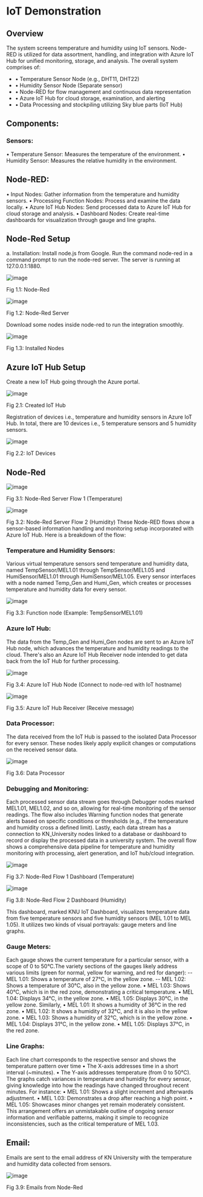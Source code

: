 # IoT Demonstration

## Overview
The system screens temperature and humidity using IoT sensors. Node-RED is utilized for data assortment, handling, and integration with Azure IoT Hub for unified monitoring, storage, and analysis. The overall system comprises of:
-  •	Temperature Sensor Node (e.g., DHT11, DHT22)
-  •	Humidity Sensor Node (Separate sensor)
-  •	Node-RED for flow management and continuous data representation
-  •	Azure IoT Hub for cloud storage, examination, and alerting
-  •	Data Processing and stockpiling utilizing Sky blue parts (IoT Hub)
## Components:
### Sensors:
•	Temperature Sensor: Measures the temperature of the environment.
•	Humidity Sensor: Measures the relative humidity in the environment.

## Node-RED:

•	Input Nodes: Gather information from the temperature and humidity sensors.
•	Processing Function Nodes: Process and examine the data locally.
•	Azure IoT Hub Nodes: Send processed data to Azure IoT Hub for cloud storage and analysis.
•	Dashboard Nodes: Create real-time dashboards for visualization through gauge and line graphs.

## Node-Red Setup
a.	Installation: Install node.js from Google. Run the command node-red in a command prompt to run the node-red server. The server is running at 127.0.0.1:1880.

![image](https://github.com/user-attachments/assets/9d0d48ff-7417-4068-9377-5266a6eb07f3)
 
Fig 1.1: Node-Red

 ![image](https://github.com/user-attachments/assets/6e9b60e3-debd-4744-9d80-e765332f61ee)

Fig 1.2: Node-Red Server

Download some nodes inside node-red to run the integration smoothly.

 ![image](https://github.com/user-attachments/assets/74185979-c214-475a-bce0-cc8ea34fdf72)

Fig 1.3: Installed Nodes


## Azure IoT Hub Setup

Create a new IoT Hub going through the Azure portal.

 ![image](https://github.com/user-attachments/assets/5541804a-22b8-4a01-88ab-e0c2ae437ae9)

Fig 2.1: Created IoT Hub

Registration of devices i.e., temperature and humidity sensors in Azure IoT Hub. In total, there are 10 devices i.e., 5 temperature sensors and 5 humidity sensors.

 ![image](https://github.com/user-attachments/assets/fe11f122-1115-4f65-ad40-d1a8fb6c3ef2)

Fig 2.2: IoT Devices

## Node-Red

 ![image](https://github.com/user-attachments/assets/ae5fd524-75b2-4c7d-a9b1-02e53fa9f4e8)

Fig 3.1: Node-Red Server Flow 1 (Temperature)

 ![image](https://github.com/user-attachments/assets/6f9c02a2-1b45-4a57-a6e1-64ea82618395)

Fig 3.2: Node-Red Server Flow 2 (Humidity)
These Node-RED flows show a sensor-based information handling and monitoring setup incorporated with Azure IoT Hub. Here is a breakdown of the flow:

### Temperature and Humidity Sensors:
Various virtual temperature sensors send temperature and humidity data, named TempSensor/MEL1.01 through TempSensor/MEL1.05 and HumiSensor/MEL1.01 through HumiSensor/MEL1.05.
Every sensor interfaces with a node named Temp_Gen and Humi_Gen, which creates or processes temperature and humidity data for every sensor.

 ![image](https://github.com/user-attachments/assets/ed13c167-b427-45e4-b8d5-6b2da4486a9a)

Fig 3.3: Function node (Example: TempSensorMEL1.01)

### Azure IoT Hub:
The data from the Temp_Gen and Humi_Gen nodes are sent to an Azure IoT Hub node, which advances the temperature and humidity readings to the cloud.
There's also an Azure IoT Hub Receiver node intended to get data back from the IoT Hub for further processing.

 ![image](https://github.com/user-attachments/assets/f13314ea-9815-41af-a947-f94551974790)

Fig 3.4: Azure IoT Hub Node (Connect to node-red with IoT hostname)

 ![image](https://github.com/user-attachments/assets/0f194bf5-ea7d-4658-b573-0b997b0ead69)

Fig 3.5: Azure IoT Hub Receiver (Receive message)



### Data Processor:
The data received from the IoT Hub is passed to the isolated Data Processor for every sensor. These nodes likely apply explicit changes or computations on the received sensor data.

 ![image](https://github.com/user-attachments/assets/17a1d35d-8169-41d7-807d-04afc69f3309)

Fig 3.6: Data Processor

### Debugging and Monitoring:
Each processed sensor data stream goes through Debugger nodes marked MEL1.01, MEL1.02, and so on, allowing for real-time monitoring of the sensor readings. The flow also includes Warning function nodes that generate alerts based on specific conditions or thresholds (e.g., if the temperature and humidity cross a defined limit). Lastly, each data stream has a connection to KN_University nodes linked to a database or dashboard to record or display the processed data in a university system. The overall flow shows a comprehensive data pipeline for temperature and humidity monitoring with processing, alert generation, and IoT hub/cloud integration.

 ![image](https://github.com/user-attachments/assets/fa655b28-9a24-4a02-9cca-2284a2a23f17)

Fig 3.7: Node-Red Flow 1 Dashboard (Temperature)

 ![image](https://github.com/user-attachments/assets/cf462810-4a5e-49c6-b014-1299816b4f5c)

Fig 3.8: Node-Red Flow 2 Dashboard (Humidity)

This dashboard, marked KNU IoT Dashboard, visualizes temperature data from five temperature sensors and five humidity sensors (MEL 1.01 to MEL 1.05). It utilizes two kinds of visual portrayals: gauge meters and line graphs.

### Gauge Meters:
Each gauge shows the current temperature for a particular sensor, with a scope of 0 to 50°C.The variety sections of the gauges likely address various limits (green for normal, yellow for warning, and red for danger):
-- MEL 1.01: Shows a temperature of 27°C, in the yellow zone. 
-- MEL 1.02: Shows a temperature of 30°C, also in the yellow zone.
•	MEL 1.03: Shows 40°C, which is in the red zone, demonstrating a critical temperature.
•	MEL 1.04: Displays 34°C, in the yellow zone.
•	MEL 1.05: Displays 30°C, in the yellow zone.
Similarly,
•	MEL 1.01: It shows a humidity of 36°C in the red zone. 
•	MEL 1.02: It shows a humidity of 32°C, and it is also in the yellow zone.
•	MEL 1.03: Shows a humidity of 32°C, which is in the yellow zone.
•	MEL 1.04: Displays 31°C, in the yellow zone.
•	MEL 1.05: Displays 37°C, in the red zone.

### Line Graphs:
Each line chart corresponds to the respective sensor and shows the temperature pattern over time
•	The X-axis addresses time in a short interval (~minutes).
•	The Y-axis addresses temperature (from 0 to 50°C).
The graphs catch variances in temperature and humidity for every sensor, giving knowledge into how the readings have changed throughout recent minutes.
For instance:
•	MEL 1.01: Shows a slight increment and afterwards adjustment.
•	MEL 1.03: Demonstrates a drop after reaching a high point.
•	MEL 1.05: Showcases minor changes yet remain moderately consistent.
This arrangement offers an unmistakable outline of ongoing sensor information and verifiable patterns, making it simple to recognize inconsistencies, such as the critical temperature of MEL 1.03.

## Email:
Emails are sent to the email address of KN University with the temperature and humidity data collected from sensors.

 ![image](https://github.com/user-attachments/assets/d62d2c19-cf75-4321-a0fc-64a7d1c95e4e)

Fig 3.9: Emails from Node-Red

